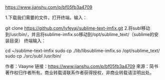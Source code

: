https://www.jianshu.com/p/bf05fb3a4709



1.下载我们需要的文件，打开终端，输入：

git clone https://github.com/lyfeyaj/sublime-text-imfix.git
2.将subl移动到/usr/bin/，并且将sublime-imfix.so移动到/opt/sublime_text/（sublime的安装目录）
终端输入：

cd ~/sublime-text-imfix
sudo cp ./lib/libsublime-imfix.so /opt/sublime_text/
sudo cp ./src/subl /usr/bin/

作者：Vaayne
链接：https://www.jianshu.com/p/bf05fb3a4709
來源：简书
著作权归作者所有。商业转载请联系作者获得授权，非商业转载请注明出处。



